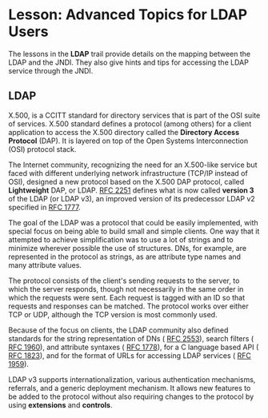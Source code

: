 
# Lesson: Advanced Topics for LDAP Users

The lessons in the **LDAP** trail provide details on the mapping between the LDAP and the JNDI. They also give hints and tips for accessing the LDAP service through the JNDI.

## LDAP

X.500, is a CCITT standard for directory services that is part of the OSI suite of services. X.500 standard defines a protocol (among others) for a client application to access the X.500 directory called the **Directory Access Protocol** (DAP). It is layered on top of the Open Systems Interconnection (OSI) protocol stack.

The Internet community, recognizing the need for an X.500-like service but faced with different underlying network infrastructure (TCP/IP instead of OSI), designed a new protocol based on the X.500 DAP protocol, called **Lightweight** DAP, or LDAP. 
[RFC 2251](http://www.ietf.org/rfc/rfc2251.txt) defines what is now called **version 3** of the LDAP (or LDAP v3), an improved version of its predecessor LDAP v2 specified in 
[RFC 1777](http://www.ietf.org/rfc/rfc1777.txt).

The goal of the LDAP was a protocol that could be easily implemented, with special focus on being able to build small and simple clients. One way that it attempted to achieve simplification was to use a lot of strings and to minimize wherever possible the use of structures. DNs, for example, are represented in the protocol as strings, as are attribute type names and many attribute values.

The protocol consists of the client's sending requests to the server, to which the server responds, though not necessarily in the same order in which the requests were sent. Each request is tagged with an ID so that requests and responses can be matched. The protocol works over either TCP or UDP, although the TCP version is most commonly used.

Because of the focus on clients, the LDAP community also defined standards for the string representation of DNs (
[RFC 2553](http://www.ietf.org/rfc/rfc2553.txt)), search filters (
[RFC 1960](http://www.ietf.org/rfc/rfc1960.txt)), and attribute syntaxes (
[RFC 1778](http://www.ietf.org/rfc/rfc1778.txt)), for a C language based API (
[RFC 1823](http://www.ietf.org/rfc/rfc1823.txt)), and for the format of URLs for accessing LDAP services (
[RFC 1959](http://www.ietf.org/rfc/rfc1959.txt)).

LDAP v3 supports internationalization, various authentication mechanisms, referrals, and a generic deployment mechanism. It allows new features to be added to the protocol without also requiring changes to the protocol by using **extensions** and **controls**.
